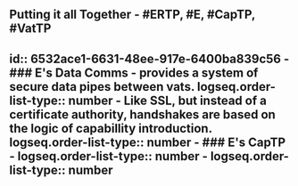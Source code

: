 ## Putting it all Together - #ERTP, #E, #CapTP, #VatTP
id:: 6532ace1-6631-48ee-917e-6400ba839c56
	- ###  E's Data Comms
		- provides a system of secure data pipes between vats.
		  logseq.order-list-type:: number
		- Like SSL, but instead of a certificate authority, handshakes are based on the logic of capabillity introduction.
		  logseq.order-list-type:: number
	- ### E's CapTP
		- logseq.order-list-type:: number
		- logseq.order-list-type:: number
-